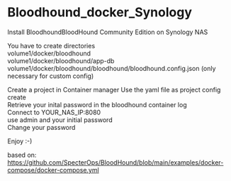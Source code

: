 # Bloodhound_docker_Synology
Install BloodhoundBloodHound Community Edition on Synology NAS

You have to create directories  
volume1/docker/bloodhound  
volume1/docker/bloodhound/app-db  
volume1/docker/bloodhound/bloodhound/bloodhound.config.json (only necessary for custom config)  

  Create a project in Container manager 
  Use the yaml file as project config  
  create  
  Retrieve your inital password in the bloodhound container log  
  Connect to YOUR_NAS_IP:8080  
  use admin and your initial password  
  Change your password  
  
  Enjoy :-)  
  

  based on: https://github.com/SpecterOps/BloodHound/blob/main/examples/docker-compose/docker-compose.yml
  


